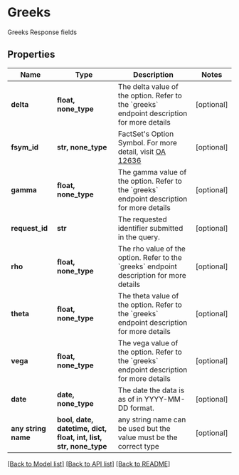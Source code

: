 # Greeks

Greeks Response fields

## Properties
Name | Type | Description | Notes
------------ | ------------- | ------------- | -------------
**delta** | **float, none_type** | The delta value of the option. Refer to the &#x60;greeks&#x60; endpoint description for more details | [optional] 
**fsym_id** | **str, none_type** | FactSet&#39;s Option Symbol. For more detail, visit [OA 12636](https://my.apps.factset.com/oa/pages/12636#options) | [optional] 
**gamma** | **float, none_type** | The gamma value of the option. Refer to the &#x60;greeks&#x60; endpoint description for more details | [optional] 
**request_id** | **str** | The requested identifier submitted in the query. | [optional] 
**rho** | **float, none_type** | The rho value of the option. Refer to the &#x60;greeks&#x60; endpoint description for more details | [optional] 
**theta** | **float, none_type** | The theta value of the option. Refer to the &#x60;greeks&#x60; endpoint description for more details | [optional] 
**vega** | **float, none_type** | The vega value of the option. Refer to the &#x60;greeks&#x60; endpoint description for more details | [optional] 
**date** | **date, none_type** | The date the data is as of in YYYY-MM-DD format. | [optional] 
**any string name** | **bool, date, datetime, dict, float, int, list, str, none_type** | any string name can be used but the value must be the correct type | [optional]

[[Back to Model list]](../README.md#documentation-for-models) [[Back to API list]](../README.md#documentation-for-api-endpoints) [[Back to README]](../README.md)


